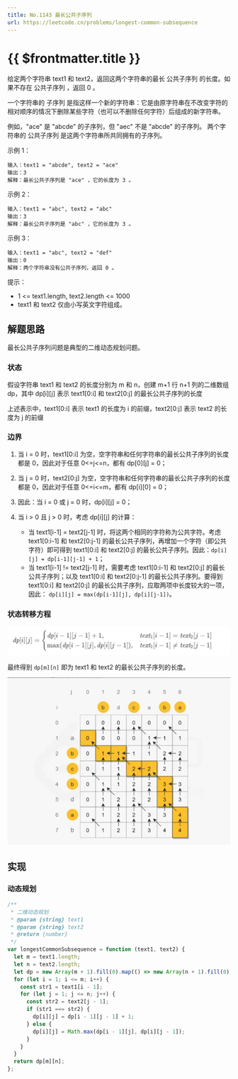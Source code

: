 ```yaml
---
title: No.1143 最长公共子序列
url: https://leetcode.cn/problems/longest-common-subsequence
---
```


# <a class='!no-underline' :href="$frontmatter.url" target="_blank">{{ $frontmatter.title }}</a>

给定两个字符串 text1 和 text2，返回这两个字符串的最长 公共子序列 的长度。如果不存在 公共子序列 ，返回 0 。

一个字符串的 子序列 是指这样一个新的字符串：它是由原字符串在不改变字符的相对顺序的情况下删除某些字符（也可以不删除任何字符）后组成的新字符串。

例如，"ace" 是 "abcde" 的子序列，但 "aec" 不是 "abcde" 的子序列。
两个字符串的 公共子序列 是这两个字符串所共同拥有的子序列。

示例 1：

```text
输入：text1 = "abcde", text2 = "ace"
输出：3
解释：最长公共子序列是 "ace" ，它的长度为 3 。
```

示例 2：

```text
输入：text1 = "abc", text2 = "abc"
输出：3
解释：最长公共子序列是 "abc" ，它的长度为 3 。
```

示例 3：

```text
输入：text1 = "abc", text2 = "def"
输出：0
解释：两个字符串没有公共子序列，返回 0 。
```

提示：

- 1 <= text1.length, text2.length <= 1000
- text1 和 text2 仅由小写英文字符组成。

## 解题思路

最长公共子序列问题是典型的二维动态规划问题。

### 状态

假设字符串 text1 和 text2 的长度分别为 m 和 n，创建 m+1 行 n+1 列的二维数组 dp，其中 dp\[i\]\[j\] 表示 text1\[0:i\] 和 text2\[0:j\] 的最长公共子序列的长度

上述表示中，text1\[0:i\] 表示 text1 的长度为 i 的前缀，text2\[0:j\] 表示 text2 的长度为 j 的前缀

### 边界

1. 当 i = 0 时，text1\[0:i\] 为空，空字符串和任何字符串的最长公共子序列的长度都是 0，因此对于任意 0<=j<=n，都有 dp\[0\]\[j\] = 0；

2. 当 j = 0 时，text2\[0:j\] 为空，空字符串和任何字符串的最长公共子序列的长度都是 0，因此对于任意 0<=i<=m，都有 dp\[i\]\[0\] = 0；

3. 因此：当 i = 0 或 j = 0 时，dp\[i\]\[j\] = 0；

4. 当 i > 0 且 j > 0 时，考虑 dp\[i\]\[j\] 的计算：
   - 当 text1\[i-1\] = text2\[j-1\] 时，将这两个相同的字符称为公共字符。考虑 text1\[0:i-1\] 和 text2\[0:j-1\] 的最长公共子序列，再增加一个字符（即公共字符）即可得到 text1\[0:i\] 和 text2\[0:j\] 的最长公共子序列。因此：`dp[i][j] = dp[i-1][j-1] + 1`；
   - 当 text1\[i-1\] != text2\[j-1\] 时，需要考虑 text1\[0:i-1\] 和 text2\[0:j\] 的最长公共子序列；以及 text1\[0:i\] 和 text2\[0:j-1\] 的最长公共子序列。要得到 text1\[0:i\] 和 text2\[0:j\] 的最长公共子序列，应取两项中长度较大的一项，因此： `dp[i][j] = max(dp[i-1][j], dp[i][j-1])`。

### 状态转移方程

![function-formula](https://raw.githubusercontent.com/wcywxq/image-store/master/ssg/code_leetcode_No.1143_function-formula.png)

最终得到 `dp[m][n]` 即为 text1 和 text2 的最长公共子序列的长度。

![graphic-solution](https://raw.githubusercontent.com/wcywxq/image-store/master/ssg/code_leetcode_No.1143_graphic-solution.png)

## 实现

### 动态规划

```js
/**
 * 二维动态规划
 * @param {string} text1
 * @param {string} text2
 * @return {number}
 */
var longestCommonSubsequence = function (text1, text2) {
  let m = text1.length;
  let n = text2.length;
  let dp = new Array(m + 1).fill(0).map(() => new Array(n + 1).fill(0));
  for (let i = 1; i <= m; i++) {
    const str1 = text1[i - 1];
    for (let j = 1; j <= n; j++) {
      const str2 = text2[j - 1];
      if (str1 === str2) {
        dp[i][j] = dp[i - 1][j - 1] + 1;
      } else {
        dp[i][j] = Math.max(dp[i - 1][j], dp[i][j - 1]);
      }
    }
  }
  return dp[m][n];
};
```
